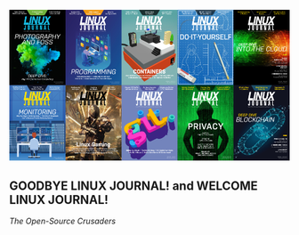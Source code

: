 <p align="center">
  <img src="https://raw.githubusercontent.com/acastroy/linuxjournal/master/img/Linux_Journal_linux-covers.png" alt="LINUX JOURNAL Since 1994: The Original Magazine of the Linux Community">
</p>

## GOODBYE LINUX JOURNAL! and WELCOME LINUX JOURNAL!
_The Open-Source Crusaders_
